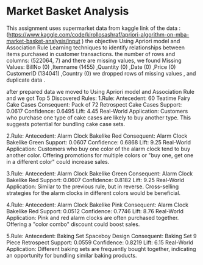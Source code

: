 # Market Basket Analysis
This assignment uses supermarket data from kaggle link of the data :(https://www.kaggle.com/code/kirollosashraf/apriori-algorithm-on-mba-market-basket-analysis/input ) the objective Using Apriori model and Association Rule Learning techniques to identify relationships between items purchased in customer transactions. the number of rows and columns: (522064, 7) and there are missing values, we found Missing Values: BillNo (0) ,Itemname (1455) ,Quantity (0) ,Date (0) ,Price (0) CustomerID (134041) ,Country (0) we dropped rows of missing values , and duplicate data .

after prepared data we moved to Using Apriori model and Association Rule and we got Top 5 Discovered Rules: 1.Rule: Antecedent: 60 Teatime Fairy Cake Cases Consequent: Pack of 72 Retrospect Cake Cases Support: 0.0617 Confidence: 0.6495 Lift: 4.45 Real-World Application: Customers who purchase one type of cake cases are likely to buy another type. This suggests potential for bundling cake case sets.

2.Rule: Antecedent: Alarm Clock Bakelike Red Consequent: Alarm Clock Bakelike Green Support: 0.0607 Confidence: 0.6868 Lift: 9.25 Real-World Application: Customers who buy one color of the alarm clock tend to buy another color. Offering promotions for multiple colors or "buy one, get one in a different color" could increase sales.

3.Rule: Antecedent: Alarm Clock Bakelike Green Consequent: Alarm Clock Bakelike Red Support: 0.0607 Confidence: 0.8182 Lift: 9.25 Real-World Application: Similar to the previous rule, but in reverse. Cross-selling strategies for the alarm clocks in different colors would be beneficial.

4.Rule: Antecedent: Alarm Clock Bakelike Pink Consequent: Alarm Clock Bakelike Red Support: 0.0512 Confidence: 0.7746 Lift: 8.76 Real-World Application: Pink and red alarm clocks are often purchased together. Offering a "color combo" discount could boost sales.

5.Rule: Antecedent: Baking Set Spaceboy Design Consequent: Baking Set 9 Piece Retrospect Support: 0.0559 Confidence: 0.8219 Lift: 6.15 Real-World Application: Different baking sets are frequently bought together, indicating an opportunity for bundling similar baking products.
